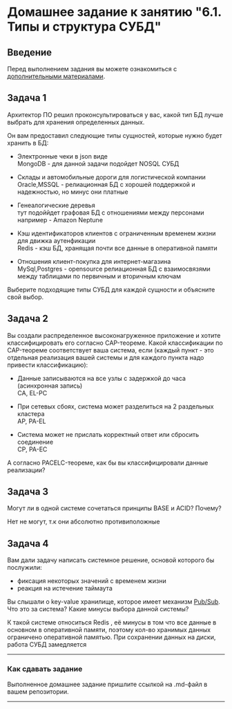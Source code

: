 # Домашнее задание к занятию "6.1. Типы и структура СУБД"

## Введение

Перед выполнением задания вы можете ознакомиться с 
[дополнительными материалами](https://github.com/netology-code/virt-homeworks/tree/master/additional/README.md).

## Задача 1

Архитектор ПО решил проконсультироваться у вас, какой тип БД 
лучше выбрать для хранения определенных данных.

Он вам предоставил следующие типы сущностей, которые нужно будет хранить в БД:

- Электронные чеки в json виде  
MongoDB - для данной задачи подойдет NOSQL СУБД

- Склады и автомобильные дороги для логистической компании  
Oracle,MSSQL - релиационная БД с хорошей поддержкой и надежностью, но минус они платные

- Генеалогические деревья  
тут подоййдет графовая БД с отношениями между персонами например - Amazon Neptune

- Кэш идентификаторов клиентов с ограниченным временем жизни для движка аутенфикации  
Redis - кэш БД, хранящая почти все данные в оперативной памяти

- Отношения клиент-покупка для интернет-магазина  
MySql,Postgres - opensource релиационная БД с взаимосвязями между таблицами по первичным и вторичным ключам

Выберите подходящие типы СУБД для каждой сущности и объясните свой выбор.

## Задача 2

Вы создали распределенное высоконагруженное приложение и хотите классифицировать его согласно 
CAP-теореме. Какой классификации по CAP-теореме соответствует ваша система, если 
(каждый пункт - это отдельная реализация вашей системы и для каждого пункта надо привести классификацию):

- Данные записываются на все узлы с задержкой до часа (асинхронная запись)  
  CA, EL-PC

- При сетевых сбоях, система может разделиться на 2 раздельных кластера  
  AP, PA-EL

- Система может не прислать корректный ответ или сбросить соединение  
 CP, PA-EC



А согласно PACELC-теореме, как бы вы классифицировали данные реализации?

## Задача 3

Могут ли в одной системе сочетаться принципы BASE и ACID? Почему?  

Нет не могут, т.к они абсолютно противиположные

## Задача 4

Вам дали задачу написать системное решение, основой которого бы послужили:

- фиксация некоторых значений с временем жизни
- реакция на истечение таймаута

Вы слышали о key-value хранилище, которое имеет механизм [Pub/Sub](https://habr.com/ru/post/278237/). 
Что это за система? Какие минусы выбора данной системы?  

К такой системе относиться Redis , её минусы в том что все данные в основном в оперативной памяти, поэтому кол-во хранимых данных ограничено оперативной памятью.
При сохранении данных на диски, работа СУБД замедляется


---

### Как cдавать задание

Выполненное домашнее задание пришлите ссылкой на .md-файл в вашем репозитории.

---
